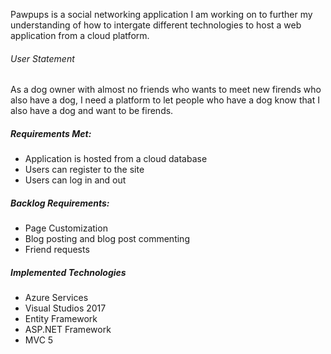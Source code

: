 <p>Pawpups is a social networking application I am working on to further my understanding of how to intergate different technologies to host a web application from a cloud platform.  </p>

<h6>User Statement</h6>
<p>As a dog owner with almost no friends who wants to meet new firends who also have a dog, I need a platform to let people who have a dog know that I also have a dog and want to be firends.</p>

<h5>Requirements Met:</h5>
<ul>
  <li>Application is hosted from a cloud database</li>
  <li>Users can register to the site</li>
  <li>Users can log in and out</li>
</ul>

<h5>Backlog Requirements:</h5>
<ul>
  <li>Page Customization</li>
  <li>Blog posting and blog post commenting</li>
  <li>Friend requests</li>
</ul>
  
<h5>Implemented Technologies</h5>
<ul>
  <li>Azure Services</li>
  <li>Visual Studios 2017</li>
  <li>Entity Framework</li>
  <li>ASP.NET Framework</li>
  <li>MVC 5</li>
</ui>
